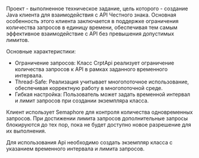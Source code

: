 Проект - выполненное техническое задание, цель которого - создание Java клиента для взаимодействия с API Честного знака. Основная особенность этого клиента заключается в поддержке ограничения количества запросов в единицу времени, обеспечивая тем самым эффективное взаимодействие с API без превышения допустимых лимитов.

Основные характеристики:
- Ограничение запросов: Класс CrptApi реализует ограничение количества запросов к API в рамках заданного временного интервала.
- Thread-Safe: Реализация учитывает многопоточное использование, обеспечивая корректную работу в многопоточной среде.
- Гибкая настройка: Пользователь может задать временной интервал и лимит запросов при создании экземпляра класса.

Клиент использует Semaphore для контроля количества одновременных запросов. При достижении лимита запросов дополнительные запросы блокируются до тех пор, пока не будет доступно новое разрешение для их выполнения.

Для использования Api необходимо создать экземпляр класса с указанием временного интервала и лимита запросов.

